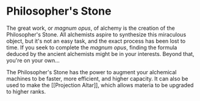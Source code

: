 # Philosopher's Stone
The great work, or _magnum opus_, of alchemy is the creation of the Philosopher's Stone. All alchemists aspire to synthesize this miraculous object, but it's not an easy task, and the exact process has been lost to time. If you seek to complete the _magnum opus_, finding the formula deduced by the ancient alchemists might be in your interests. Beyond that, you're on your own...

The Philosopher's Stone has the power to augment your alchemical machines to be faster, more efficient, and higher capacity. It can also be used to make the [[Projection Altar]], which allows materia to be upgraded to higher ranks.